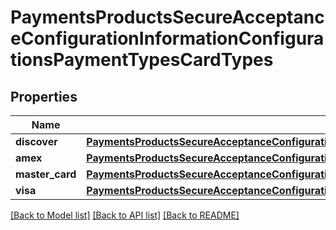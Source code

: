 # PaymentsProductsSecureAcceptanceConfigurationInformationConfigurationsPaymentTypesCardTypes

## Properties
Name | Type | Description | Notes
------------ | ------------- | ------------- | -------------
**discover** | [**PaymentsProductsSecureAcceptanceConfigurationInformationConfigurationsPaymentTypesCardTypesDiscover**](PaymentsProductsSecureAcceptanceConfigurationInformationConfigurationsPaymentTypesCardTypesDiscover.md) |  | [optional] 
**amex** | [**PaymentsProductsSecureAcceptanceConfigurationInformationConfigurationsPaymentTypesCardTypesDiscover**](PaymentsProductsSecureAcceptanceConfigurationInformationConfigurationsPaymentTypesCardTypesDiscover.md) |  | [optional] 
**master_card** | [**PaymentsProductsSecureAcceptanceConfigurationInformationConfigurationsPaymentTypesCardTypesDiscover**](PaymentsProductsSecureAcceptanceConfigurationInformationConfigurationsPaymentTypesCardTypesDiscover.md) |  | [optional] 
**visa** | [**PaymentsProductsSecureAcceptanceConfigurationInformationConfigurationsPaymentTypesCardTypesDiscover**](PaymentsProductsSecureAcceptanceConfigurationInformationConfigurationsPaymentTypesCardTypesDiscover.md) |  | [optional] 

[[Back to Model list]](../README.md#documentation-for-models) [[Back to API list]](../README.md#documentation-for-api-endpoints) [[Back to README]](../README.md)


